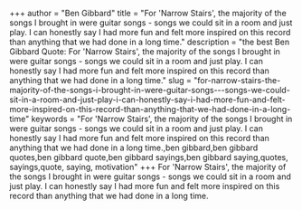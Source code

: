 +++
author = "Ben Gibbard"
title = "For 'Narrow Stairs', the majority of the songs I brought in were guitar songs - songs we could sit in a room and just play. I can honestly say I had more fun and felt more inspired on this record than anything that we had done in a long time."
description = "the best Ben Gibbard Quote: For 'Narrow Stairs', the majority of the songs I brought in were guitar songs - songs we could sit in a room and just play. I can honestly say I had more fun and felt more inspired on this record than anything that we had done in a long time."
slug = "for-narrow-stairs-the-majority-of-the-songs-i-brought-in-were-guitar-songs---songs-we-could-sit-in-a-room-and-just-play-i-can-honestly-say-i-had-more-fun-and-felt-more-inspired-on-this-record-than-anything-that-we-had-done-in-a-long-time"
keywords = "For 'Narrow Stairs', the majority of the songs I brought in were guitar songs - songs we could sit in a room and just play. I can honestly say I had more fun and felt more inspired on this record than anything that we had done in a long time.,ben gibbard,ben gibbard quotes,ben gibbard quote,ben gibbard sayings,ben gibbard saying,quotes, sayings,quote, saying, motivation"
+++
For 'Narrow Stairs', the majority of the songs I brought in were guitar songs - songs we could sit in a room and just play. I can honestly say I had more fun and felt more inspired on this record than anything that we had done in a long time.
